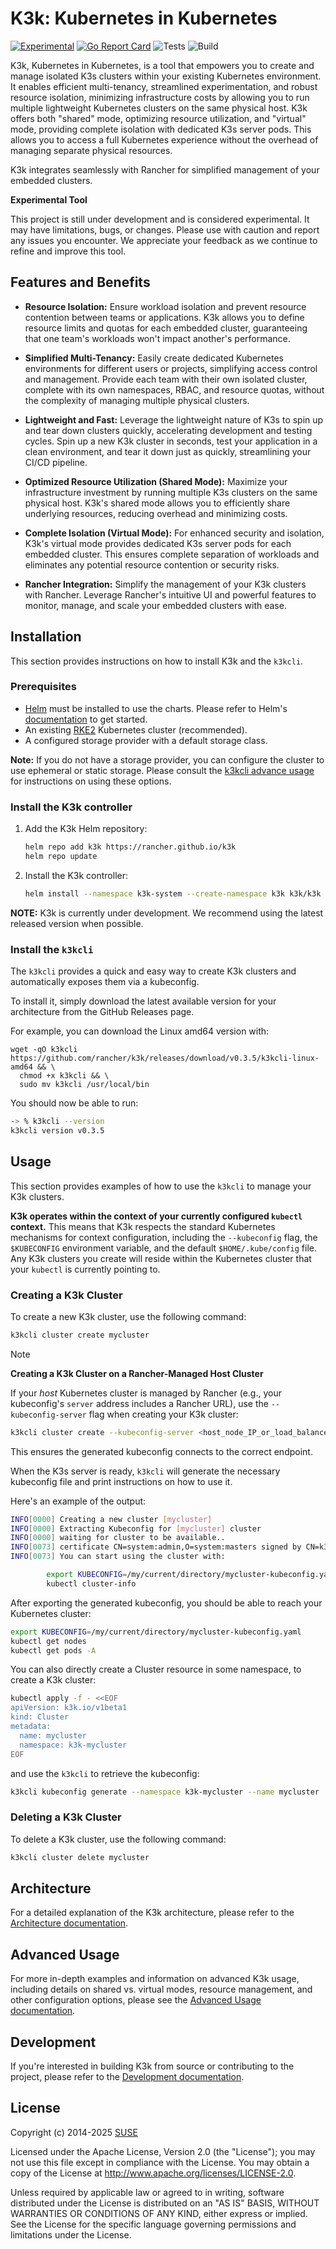# K3k: Kubernetes in Kubernetes

[![Experimental](https://img.shields.io/badge/status-experimental-orange.svg)](https://shields.io/)
[![Go Report Card](https://goreportcard.com/badge/github.com/rancher/k3k)](https://goreportcard.com/report/github.com/rancher/k3k)
![Tests](https://github.com/rancher/k3k/actions/workflows/test.yaml/badge.svg)
![Build](https://github.com/rancher/k3k/actions/workflows/build.yml/badge.svg)


K3k, Kubernetes in Kubernetes, is a tool that empowers you to create and manage isolated K3s clusters within your existing Kubernetes environment.  It enables efficient multi-tenancy, streamlined experimentation, and robust resource isolation, minimizing infrastructure costs by allowing you to run multiple lightweight Kubernetes clusters on the same physical host. K3k offers both "shared" mode, optimizing resource utilization, and "virtual" mode, providing complete isolation with dedicated K3s server pods. This allows you to access a full Kubernetes experience without the overhead of managing separate physical resources. 

K3k integrates seamlessly with Rancher for simplified management of your embedded clusters.


**Experimental Tool**

This project is still under development and is considered experimental. It may have limitations, bugs, or changes. Please use with caution and report any issues you encounter. We appreciate your feedback as we continue to refine and improve this tool.


## Features and Benefits

- **Resource Isolation:** Ensure workload isolation and prevent resource contention between teams or applications. K3k allows you to define resource limits and quotas for each embedded cluster, guaranteeing that one team's workloads won't impact another's performance.

- **Simplified Multi-Tenancy:** Easily create dedicated Kubernetes environments for different users or projects, simplifying access control and management. Provide each team with their own isolated cluster, complete with its own namespaces, RBAC, and resource quotas, without the complexity of managing multiple physical clusters.

- **Lightweight and Fast:** Leverage the lightweight nature of K3s to spin up and tear down clusters quickly, accelerating development and testing cycles. Spin up a new K3k cluster in seconds, test your application in a clean environment, and tear it down just as quickly, streamlining your CI/CD pipeline.

- **Optimized Resource Utilization (Shared Mode):** Maximize your infrastructure investment by running multiple K3s clusters on the same physical host. K3k's shared mode allows you to efficiently share underlying resources, reducing overhead and minimizing costs.

- **Complete Isolation (Virtual Mode):** For enhanced security and isolation, K3k's virtual mode provides dedicated K3s server pods for each embedded cluster. This ensures complete separation of workloads and eliminates any potential resource contention or security risks.

- **Rancher Integration:** Simplify the management of your K3k clusters with Rancher. Leverage Rancher's intuitive UI and powerful features to monitor, manage, and scale your embedded clusters with ease.


## Installation

This section provides instructions on how to install K3k and the `k3kcli`.


### Prerequisites

* [Helm](https://helm.sh) must be installed to use the charts. Please refer to Helm's [documentation](https://helm.sh/docs) to get started.
* An existing [RKE2](https://docs.rke2.io/install/quickstart) Kubernetes cluster (recommended).
* A configured storage provider with a default storage class.

**Note:** If you do not have a storage provider, you can configure the cluster to use ephemeral or static storage. Please consult the [k3kcli advance usage](./docs/advanced-usage.md#using-the-cli) for instructions on using these options.

### Install the K3k controller

1. Add the K3k Helm repository:

   ```bash
   helm repo add k3k https://rancher.github.io/k3k
   helm repo update
   ```

2. Install the K3k controller:

   ```bash
   helm install --namespace k3k-system --create-namespace k3k k3k/k3k
   ```

**NOTE:** K3k is currently under development. We recommend using the latest released version when possible.


### Install the `k3kcli`

The `k3kcli` provides a quick and easy way to create K3k clusters and automatically exposes them via a kubeconfig.

To install it, simply download the latest available version for your architecture from the GitHub Releases page.

For example, you can download the Linux amd64 version with:

```
wget -qO k3kcli https://github.com/rancher/k3k/releases/download/v0.3.5/k3kcli-linux-amd64 && \
  chmod +x k3kcli && \
  sudo mv k3kcli /usr/local/bin
```

You should now be able to run:
```bash
-> % k3kcli --version
k3kcli version v0.3.5
```


## Usage

This section provides examples of how to use the `k3kcli` to manage your K3k clusters.

**K3k operates within the context of your currently configured `kubectl` context.** This means that K3k respects the standard Kubernetes mechanisms for context configuration, including the `--kubeconfig` flag, the `$KUBECONFIG` environment variable, and the default `$HOME/.kube/config` file. Any K3k clusters you create will reside within the Kubernetes cluster that your `kubectl` is currently pointing to.


### Creating a K3k Cluster

To create a new K3k cluster, use the following command:

```bash
k3kcli cluster create mycluster
```
> [!NOTE]
> **Creating a K3k Cluster on a Rancher-Managed Host Cluster**
>
> If your *host* Kubernetes cluster is managed by Rancher (e.g., your kubeconfig's `server` address includes a Rancher URL), use the `--kubeconfig-server` flag when creating your K3k cluster:
>
>```bash
>k3kcli cluster create --kubeconfig-server <host_node_IP_or_load_balancer_IP> mycluster
>```
>
> This ensures the generated kubeconfig connects to the correct endpoint.

When the K3s server is ready, `k3kcli` will generate the necessary kubeconfig file and print instructions on how to use it.  

Here's an example of the output:

```bash
INFO[0000] Creating a new cluster [mycluster]          
INFO[0000] Extracting Kubeconfig for [mycluster] cluster 
INFO[0000] waiting for cluster to be available..        
INFO[0073] certificate CN=system:admin,O=system:masters signed by CN=k3s-client-ca@1738746570: notBefore=2025-02-05 09:09:30 +0000 UTC notAfter=2026-02-05 09:10:42 +0000 UTC 
INFO[0073] You can start using the cluster with: 

        export KUBECONFIG=/my/current/directory/mycluster-kubeconfig.yaml
        kubectl cluster-info  
```

After exporting the generated kubeconfig, you should be able to reach your Kubernetes cluster:

```bash
export KUBECONFIG=/my/current/directory/mycluster-kubeconfig.yaml
kubectl get nodes
kubectl get pods -A
```

You can also directly create a Cluster resource in some namespace, to create a K3k cluster:

```bash
kubectl apply -f - <<EOF
apiVersion: k3k.io/v1beta1
kind: Cluster
metadata:
  name: mycluster
  namespace: k3k-mycluster
EOF
```

and use the `k3kcli` to retrieve the kubeconfig:

```bash
k3kcli kubeconfig generate --namespace k3k-mycluster --name mycluster 
```


### Deleting a K3k Cluster

To delete a K3k cluster, use the following command:

```bash
k3kcli cluster delete mycluster
```


## Architecture

For a detailed explanation of the K3k architecture, please refer to the [Architecture documentation](./docs/architecture.md).


## Advanced Usage

For more in-depth examples and information on advanced K3k usage, including details on shared vs. virtual modes, resource management, and other configuration options, please see the [Advanced Usage documentation](./docs/advanced-usage.md).


## Development

If you're interested in building K3k from source or contributing to the project, please refer to the [Development documentation](./docs/development.md).


## License

Copyright (c) 2014-2025 [SUSE](http://rancher.com/)

Licensed under the Apache License, Version 2.0 (the "License"); you may not use this file except in compliance with the License. You may obtain a copy of the License at http://www.apache.org/licenses/LICENSE-2.0.

Unless required by applicable law or agreed to in writing, software distributed under the License is distributed on an "AS IS" BASIS, WITHOUT WARRANTIES OR CONDITIONS OF ANY KIND, either express or implied. See the License for the specific language governing permissions and limitations under the License.
